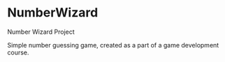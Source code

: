 # NumberWizard
Number Wizard Project

Simple number guessing game, created as a part of a game development course.
